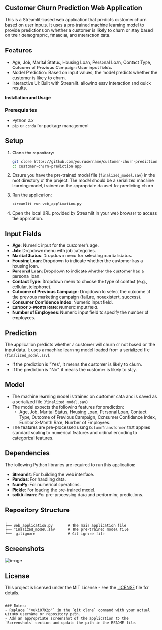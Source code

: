 ## Customer Churn Prediction Web Application

This is a Streamlit-based web application that predicts customer churn based on user inputs. It uses a pre-trained machine learning model to provide predictions on whether a customer is likely to churn or stay based on their demographic, financial, and interaction data.

## Features

- Age, Job, Marital Status, Housing Loan, Personal Loan, Contact Type, Outcome of Previous Campaign: User input fields.
- Model Prediction: Based on input values, the model predicts whether the customer is likely to churn.
- Interactive UI: Built with Streamlit, allowing easy interaction and quick results.
  
**Installation and Usage**

### Prerequisites

- Python 3.x
- `pip` or `conda` for package management

## Setup

1. Clone the repository:
   ```bash
   git clone https://github.com/yourusername/customer-churn-prediction-app.git
   cd customer-churn-prediction-app
   ```

2. Ensure you have the pre-trained model file (`finalized_model.sav`) in the root directory of the project. The model should be a serialized machine learning model, trained on the appropriate dataset for predicting churn.

3. Run the application:
   ```bash
   streamlit run web_application.py
   ```
45. Open the local URL provided by Streamlit in your web browser to access the application.

## Input Fields

- **Age**: Numeric input for the customer's age.
- **Job**: Dropdown menu with job categories.
- **Marital Status**: Dropdown menu for selecting marital status.
- **Housing Loan**: Dropdown to indicate whether the customer has a housing loan.
- **Personal Loan**: Dropdown to indicate whether the customer has a personal loan.
- **Contact Type**: Dropdown menu to choose the type of contact (e.g., cellular, telephone).
- **Outcome of Previous Campaign**: Dropdown to select the outcome of the previous marketing campaign (failure, nonexistent, success).
- **Consumer Confidence Index**: Numeric input field.
- **Euribor 3-Month Rate**: Numeric input field.
- **Number of Employees**: Numeric input field to specify the number of employees.

## Prediction

The application predicts whether a customer will churn or not based on the input data. It uses a machine learning model loaded from a serialized file (`finalized_model.sav`).

- If the prediction is "Yes", it means the customer is likely to churn.
- If the prediction is "No", it means the customer is likely to stay.

## Model

- The machine learning model is trained on customer data and is saved as a serialized file (`finalized_model.sav`).
- The model expects the following features for prediction:
  - Age, Job, Marital Status, Housing Loan, Personal Loan, Contact Type, Outcome of Previous Campaign, Consumer Confidence Index, Euribor 3-Month Rate, Number of Employees.
- The features are pre-processed using `ColumnTransformer` that applies standard scaling to numerical features and ordinal encoding to categorical features.

## Dependencies

The following Python libraries are required to run this application:

- **Streamlit**: For building the web interface.
- **Pandas**: For handling data.
- **NumPy**: For numerical operations.
- **Pickle**: For loading the pre-trained model.
- **scikit-learn**: For pre-processing data and performing predictions.

## Repository Structure

```
.
├── web_application.py       # The main application file
├── finalized_model.sav      # The pre-trained model file
└── .gitignore               # Git ignore file
```

## Screenshots

![image](https://github.com/user-attachments/assets/8318bee6-7f89-4691-bcf4-d5a40e7eccf8)

## License

This project is licensed under the MIT License - see the [LICENSE](LICENSE) file for details.
```

### Notes:
- Replace `"yuki0702p"` in the `git clone` command with your actual GitHub username or repository path.
- Add an appropriate screenshot of the application to the `Screenshots` section and update the path in the README file.
